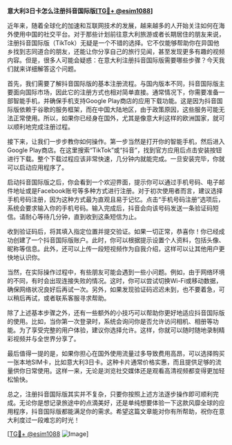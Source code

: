 **意大利3日卡怎么注册抖音国际版[[TG💪+ @esim1088](https://t.me/s/esim1088)]**

近年来，随着全球化的加速和互联网技术的发展，越来越多的人开始关注如何在海外使用中国的社交平台。对于那些计划前往意大利旅游或者长期居住的朋友来说，注册抖音国际版（TikTok）无疑是一个不错的选择。它不仅能够帮助你在异国他乡找到志同道合的朋友，还能让你分享自己的旅行见闻，甚至发现更多有趣的视频内容。但是，很多人可能会疑惑：在意大利注册抖音国际版需要哪些步骤？今天我们就来详细解答这个问题。

首先，我们需要了解抖音国际版的基本注册流程。与国内版本不同，抖音国际版主要面向国际市场，因此它的注册方式也相对简单直接。通常情况下，你需要准备一部智能手机，并确保手机支持Google Play商店的应用下载功能。这是因为抖音国际版依赖于谷歌的服务框架，而在中国大陆地区，由于政策原因，这些服务可能无法正常使用。所以，如果你已经身在国外，尤其是像意大利这样的欧洲国家，就可以顺利地完成注册过程。

接下来，让我们一步步教你如何操作。第一步当然是打开你的智能手机，然后进入Google Play商店。在这里搜索“TikTok”或“抖音”，找到官方应用后点击安装按钮进行下载。整个下载过程应该非常快速，几分钟内就能完成。一旦安装完毕，你就可以启动应用程序了。

启动抖音国际版之后，你会看到一个欢迎界面，提示你可以通过手机号码、电子邮件地址或是Facebook账号等多种方式进行注册。对于初次使用者而言，建议选择手机号码注册，因为这种方式最为直观且易于记忆。点击“手机号码注册”选项后，系统会要求输入你的手机号码。输入完成后，抖音会向该号码发送一条验证码短信。请耐心等待几分钟，直到收到这条短信为止。

收到验证码后，将其填入指定位置并提交验证。如果一切正常，恭喜你！你已经成功创建了一个抖音国际版账户。此时，你可以根据提示设置个人资料，包括头像、昵称等信息。此外，还可以上传一段短视频作为自我介绍，这样可以让其他用户更快地认识你。

当然，在实际操作过程中，有些朋友可能会遇到一些小问题。例如，由于网络环境的不同，有时会出现连接失败的情况。这时，你可以尝试切换Wi-Fi或移动数据，确保网络状况良好后再试一次。另外，如果发现验证码迟迟未到，也不要着急，可以稍后再试，或者联系客服寻求帮助。

除了上述基本步骤之外，还有一些额外的小技巧可以帮助你更好地适应抖音国际版的使用。比如，当你第一次登录时，系统会询问你是否允许访问相机、相册等功能。为了享受完整的用户体验，建议你选择允许。这样，你就可以随时随地录制精彩视频并与全世界分享了。

最后值得一提的是，如果你担心在国外使用流量过多导致费用高昂，可以选择购买一张本地SIM卡，比如意大利3日卡。这种卡片通常价格实惠，而且提供足够的流量供你日常使用。这样一来，无论是浏览社交媒体还是观看高清视频都变得更加轻松愉快。

总之，注册抖音国际版其实并不复杂，只要你按照上述方法逐步操作即可顺利完成。无论你是想记录旅途中的点滴美好，还是单纯想要体验一下这款风靡全球的应用程序，抖音国际版都能满足你的需求。希望这篇文章能对你有所帮助，祝你在意大利度过一段难忘的时光！

[[TG💪+ @esim1088](https://t.me/s/esim1088) ![Image](https://i.postimg.cc/4NQfJmqS/Snipaste-2025-05-13-00-14-12.png)]